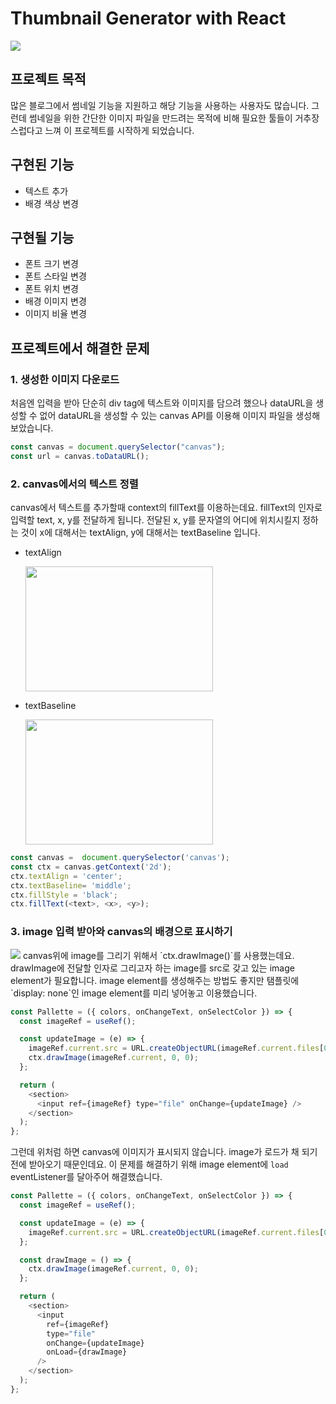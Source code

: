 # Thumbnail Generator with React

<image src="./images/image1.png" />

## 프로젝트 목적

많은 블로그에서 썸네일 기능을 지원하고 해당 기능을 사용하는 사용자도 많습니다. 그런데 썸네일을 위한 간단한 이미지 파일을 만드려는 목적에 비해 필요한 툴들이 거추장스럽다고 느껴 이 프로젝트를 시작하게 되었습니다.

## 구현된 기능

- 텍스트 추가
- 배경 색상 변경

## 구현될 기능

- 폰트 크기 변경
- 폰트 스타일 변경
- 폰트 위치 변경
- 배경 이미지 변경
- 이미지 비율 변경

## 프로젝트에서 해결한 문제

### 1. 생성한 이미지 다운로드

처음엔 입력을 받아 단순히 div tag에 텍스트와 이미지를 담으려 했으나 dataURL을 생성할 수 없어 dataURL을 생성할 수 있는 canvas API를 이용해 이미지 파일을 생성해보았습니다.

```javascript
const canvas = document.querySelector("canvas");
const url = canvas.toDataURL();
```

### 2. canvas에서의 텍스트 정렬

canvas에서 텍스트를 추가할때 context의 fillText를 이용하는데요. fillText의 인자로 입력할 text, x, y를 전달하게 됩니다. 전달된 x, y를 문자열의 어디에 위치시킬지 정하는 것이 x에 대해서는 textAlign, y에 대해서는 textBaseline 입니다.

- textAlign

  <image src="./images/textAlign.png" width="300" height="200"/>

- textBaseline

  <image src="./images/textBaseline.png" width="300" height="200" />

```javascript
const canvas =  document.querySelector('canvas');
const ctx = canvas.getContext('2d');
ctx.textAlign = 'center';
ctx.textBaseline= 'middle';
ctx.fillStyle = 'black';
ctx.fillText(<text>, <x>, <y>);
```

### 3. image 입력 받아와 canvas의 배경으로 표시하기

<image src="./images/uploadImage.png" />
canvas위에 image를 그리기 위해서 `ctx.drawImage()`를 사용했는데요. drawImage에 전달할 인자로 그리고자 하는 image를 src로 갖고 있는 image element가 필요합니다. image element를 생성해주는 방법도 좋지만 탬플릿에 `display: none`인 image element를 미리 넣어놓고 이용했습니다.

```javascript
const Pallette = ({ colors, onChangeText, onSelectColor }) => {
  const imageRef = useRef();

  const updateImage = (e) => {
    imageRef.current.src = URL.createObjectURL(imageRef.current.files[0]);
    ctx.drawImage(imageRef.current, 0, 0);
  };

  return (
    <section>
      <input ref={imageRef} type="file" onChange={updateImage} />
    </section>
  );
};
```

그런데 위처럼 하면 canvas에 이미지가 표시되지 않습니다. image가 로드가 채 되기 전에 받아오기 때문인데요. 이 문제를 해결하기 위해 image element에 `load` eventListener를 달아주어 해결했습니다.

```javascript
const Pallette = ({ colors, onChangeText, onSelectColor }) => {
  const imageRef = useRef();

  const updateImage = (e) => {
    imageRef.current.src = URL.createObjectURL(imageRef.current.files[0]);
  };

  const drawImage = () => {
    ctx.drawImage(imageRef.current, 0, 0);
  };

  return (
    <section>
      <input
        ref={imageRef}
        type="file"
        onChange={updateImage}
        onLoad={drawImage}
      />
    </section>
  );
};
```
